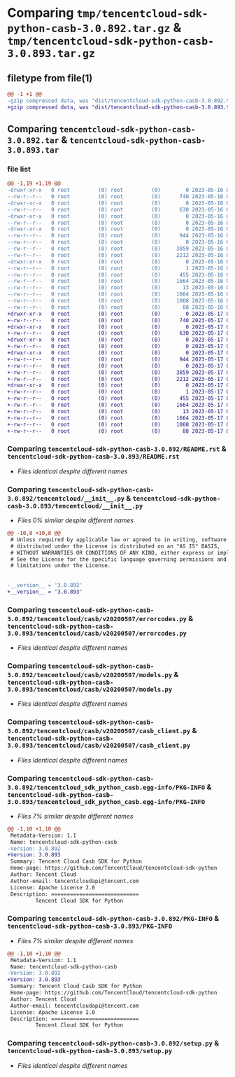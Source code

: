 # Comparing `tmp/tencentcloud-sdk-python-casb-3.0.892.tar.gz` & `tmp/tencentcloud-sdk-python-casb-3.0.893.tar.gz`

## filetype from file(1)

```diff
@@ -1 +1 @@
-gzip compressed data, was "dist/tencentcloud-sdk-python-casb-3.0.892.tar", last modified: Tue May 16 00:30:15 2023, max compression
+gzip compressed data, was "dist/tencentcloud-sdk-python-casb-3.0.893.tar", last modified: Wed May 17 03:24:56 2023, max compression
```

## Comparing `tencentcloud-sdk-python-casb-3.0.892.tar` & `tencentcloud-sdk-python-casb-3.0.893.tar`

### file list

```diff
@@ -1,19 +1,19 @@
-drwxr-xr-x   0 root         (0) root         (0)        0 2023-05-16 00:30:15.000000 tencentcloud-sdk-python-casb-3.0.892/
--rw-r--r--   0 root         (0) root         (0)      740 2023-05-16 00:30:15.000000 tencentcloud-sdk-python-casb-3.0.892/README.rst
-drwxr-xr-x   0 root         (0) root         (0)        0 2023-05-16 00:30:15.000000 tencentcloud-sdk-python-casb-3.0.892/tencentcloud/
--rw-r--r--   0 root         (0) root         (0)      630 2023-05-16 00:30:15.000000 tencentcloud-sdk-python-casb-3.0.892/tencentcloud/__init__.py
-drwxr-xr-x   0 root         (0) root         (0)        0 2023-05-16 00:30:15.000000 tencentcloud-sdk-python-casb-3.0.892/tencentcloud/casb/
--rw-r--r--   0 root         (0) root         (0)        0 2023-05-16 00:30:15.000000 tencentcloud-sdk-python-casb-3.0.892/tencentcloud/casb/__init__.py
-drwxr-xr-x   0 root         (0) root         (0)        0 2023-05-16 00:30:15.000000 tencentcloud-sdk-python-casb-3.0.892/tencentcloud/casb/v20200507/
--rw-r--r--   0 root         (0) root         (0)      944 2023-05-16 00:30:15.000000 tencentcloud-sdk-python-casb-3.0.892/tencentcloud/casb/v20200507/errorcodes.py
--rw-r--r--   0 root         (0) root         (0)        0 2023-05-16 00:30:15.000000 tencentcloud-sdk-python-casb-3.0.892/tencentcloud/casb/v20200507/__init__.py
--rw-r--r--   0 root         (0) root         (0)     3859 2023-05-16 00:30:15.000000 tencentcloud-sdk-python-casb-3.0.892/tencentcloud/casb/v20200507/models.py
--rw-r--r--   0 root         (0) root         (0)     2212 2023-05-16 00:30:15.000000 tencentcloud-sdk-python-casb-3.0.892/tencentcloud/casb/v20200507/casb_client.py
-drwxr-xr-x   0 root         (0) root         (0)        0 2023-05-16 00:30:15.000000 tencentcloud-sdk-python-casb-3.0.892/tencentcloud_sdk_python_casb.egg-info/
--rw-r--r--   0 root         (0) root         (0)        1 2023-05-16 00:30:15.000000 tencentcloud-sdk-python-casb-3.0.892/tencentcloud_sdk_python_casb.egg-info/dependency_links.txt
--rw-r--r--   0 root         (0) root         (0)      455 2023-05-16 00:30:15.000000 tencentcloud-sdk-python-casb-3.0.892/tencentcloud_sdk_python_casb.egg-info/SOURCES.txt
--rw-r--r--   0 root         (0) root         (0)     1664 2023-05-16 00:30:15.000000 tencentcloud-sdk-python-casb-3.0.892/tencentcloud_sdk_python_casb.egg-info/PKG-INFO
--rw-r--r--   0 root         (0) root         (0)       13 2023-05-16 00:30:15.000000 tencentcloud-sdk-python-casb-3.0.892/tencentcloud_sdk_python_casb.egg-info/top_level.txt
--rw-r--r--   0 root         (0) root         (0)     1664 2023-05-16 00:30:15.000000 tencentcloud-sdk-python-casb-3.0.892/PKG-INFO
--rw-r--r--   0 root         (0) root         (0)     1008 2023-05-16 00:30:15.000000 tencentcloud-sdk-python-casb-3.0.892/setup.py
--rw-r--r--   0 root         (0) root         (0)       88 2023-05-16 00:30:15.000000 tencentcloud-sdk-python-casb-3.0.892/setup.cfg
+drwxr-xr-x   0 root         (0) root         (0)        0 2023-05-17 03:24:56.000000 tencentcloud-sdk-python-casb-3.0.893/
+-rw-r--r--   0 root         (0) root         (0)      740 2023-05-17 03:24:56.000000 tencentcloud-sdk-python-casb-3.0.893/README.rst
+drwxr-xr-x   0 root         (0) root         (0)        0 2023-05-17 03:24:56.000000 tencentcloud-sdk-python-casb-3.0.893/tencentcloud/
+-rw-r--r--   0 root         (0) root         (0)      630 2023-05-17 03:24:56.000000 tencentcloud-sdk-python-casb-3.0.893/tencentcloud/__init__.py
+drwxr-xr-x   0 root         (0) root         (0)        0 2023-05-17 03:24:56.000000 tencentcloud-sdk-python-casb-3.0.893/tencentcloud/casb/
+-rw-r--r--   0 root         (0) root         (0)        0 2023-05-17 03:24:56.000000 tencentcloud-sdk-python-casb-3.0.893/tencentcloud/casb/__init__.py
+drwxr-xr-x   0 root         (0) root         (0)        0 2023-05-17 03:24:56.000000 tencentcloud-sdk-python-casb-3.0.893/tencentcloud/casb/v20200507/
+-rw-r--r--   0 root         (0) root         (0)      944 2023-05-17 03:24:56.000000 tencentcloud-sdk-python-casb-3.0.893/tencentcloud/casb/v20200507/errorcodes.py
+-rw-r--r--   0 root         (0) root         (0)        0 2023-05-17 03:24:56.000000 tencentcloud-sdk-python-casb-3.0.893/tencentcloud/casb/v20200507/__init__.py
+-rw-r--r--   0 root         (0) root         (0)     3859 2023-05-17 03:24:56.000000 tencentcloud-sdk-python-casb-3.0.893/tencentcloud/casb/v20200507/models.py
+-rw-r--r--   0 root         (0) root         (0)     2212 2023-05-17 03:24:56.000000 tencentcloud-sdk-python-casb-3.0.893/tencentcloud/casb/v20200507/casb_client.py
+drwxr-xr-x   0 root         (0) root         (0)        0 2023-05-17 03:24:56.000000 tencentcloud-sdk-python-casb-3.0.893/tencentcloud_sdk_python_casb.egg-info/
+-rw-r--r--   0 root         (0) root         (0)        1 2023-05-17 03:24:56.000000 tencentcloud-sdk-python-casb-3.0.893/tencentcloud_sdk_python_casb.egg-info/dependency_links.txt
+-rw-r--r--   0 root         (0) root         (0)      455 2023-05-17 03:24:56.000000 tencentcloud-sdk-python-casb-3.0.893/tencentcloud_sdk_python_casb.egg-info/SOURCES.txt
+-rw-r--r--   0 root         (0) root         (0)     1664 2023-05-17 03:24:56.000000 tencentcloud-sdk-python-casb-3.0.893/tencentcloud_sdk_python_casb.egg-info/PKG-INFO
+-rw-r--r--   0 root         (0) root         (0)       13 2023-05-17 03:24:56.000000 tencentcloud-sdk-python-casb-3.0.893/tencentcloud_sdk_python_casb.egg-info/top_level.txt
+-rw-r--r--   0 root         (0) root         (0)     1664 2023-05-17 03:24:56.000000 tencentcloud-sdk-python-casb-3.0.893/PKG-INFO
+-rw-r--r--   0 root         (0) root         (0)     1008 2023-05-17 03:24:56.000000 tencentcloud-sdk-python-casb-3.0.893/setup.py
+-rw-r--r--   0 root         (0) root         (0)       88 2023-05-17 03:24:56.000000 tencentcloud-sdk-python-casb-3.0.893/setup.cfg
```

### Comparing `tencentcloud-sdk-python-casb-3.0.892/README.rst` & `tencentcloud-sdk-python-casb-3.0.893/README.rst`

 * *Files identical despite different names*

### Comparing `tencentcloud-sdk-python-casb-3.0.892/tencentcloud/__init__.py` & `tencentcloud-sdk-python-casb-3.0.893/tencentcloud/__init__.py`

 * *Files 0% similar despite different names*

```diff
@@ -10,8 +10,8 @@
 # Unless required by applicable law or agreed to in writing, software
 # distributed under the License is distributed on an "AS IS" BASIS,
 # WITHOUT WARRANTIES OR CONDITIONS OF ANY KIND, either express or implied.
 # See the License for the specific language governing permissions and
 # limitations under the License.
 
 
-__version__ = '3.0.892'
+__version__ = '3.0.893'
```

### Comparing `tencentcloud-sdk-python-casb-3.0.892/tencentcloud/casb/v20200507/errorcodes.py` & `tencentcloud-sdk-python-casb-3.0.893/tencentcloud/casb/v20200507/errorcodes.py`

 * *Files identical despite different names*

### Comparing `tencentcloud-sdk-python-casb-3.0.892/tencentcloud/casb/v20200507/models.py` & `tencentcloud-sdk-python-casb-3.0.893/tencentcloud/casb/v20200507/models.py`

 * *Files identical despite different names*

### Comparing `tencentcloud-sdk-python-casb-3.0.892/tencentcloud/casb/v20200507/casb_client.py` & `tencentcloud-sdk-python-casb-3.0.893/tencentcloud/casb/v20200507/casb_client.py`

 * *Files identical despite different names*

### Comparing `tencentcloud-sdk-python-casb-3.0.892/tencentcloud_sdk_python_casb.egg-info/PKG-INFO` & `tencentcloud-sdk-python-casb-3.0.893/tencentcloud_sdk_python_casb.egg-info/PKG-INFO`

 * *Files 7% similar despite different names*

```diff
@@ -1,10 +1,10 @@
 Metadata-Version: 1.1
 Name: tencentcloud-sdk-python-casb
-Version: 3.0.892
+Version: 3.0.893
 Summary: Tencent Cloud Casb SDK for Python
 Home-page: https://github.com/TencentCloud/tencentcloud-sdk-python
 Author: Tencent Cloud
 Author-email: tencentcloudapi@tencent.com
 License: Apache License 2.0
 Description: ============================
         Tencent Cloud SDK for Python
```

### Comparing `tencentcloud-sdk-python-casb-3.0.892/PKG-INFO` & `tencentcloud-sdk-python-casb-3.0.893/PKG-INFO`

 * *Files 7% similar despite different names*

```diff
@@ -1,10 +1,10 @@
 Metadata-Version: 1.1
 Name: tencentcloud-sdk-python-casb
-Version: 3.0.892
+Version: 3.0.893
 Summary: Tencent Cloud Casb SDK for Python
 Home-page: https://github.com/TencentCloud/tencentcloud-sdk-python
 Author: Tencent Cloud
 Author-email: tencentcloudapi@tencent.com
 License: Apache License 2.0
 Description: ============================
         Tencent Cloud SDK for Python
```

### Comparing `tencentcloud-sdk-python-casb-3.0.892/setup.py` & `tencentcloud-sdk-python-casb-3.0.893/setup.py`

 * *Files identical despite different names*

